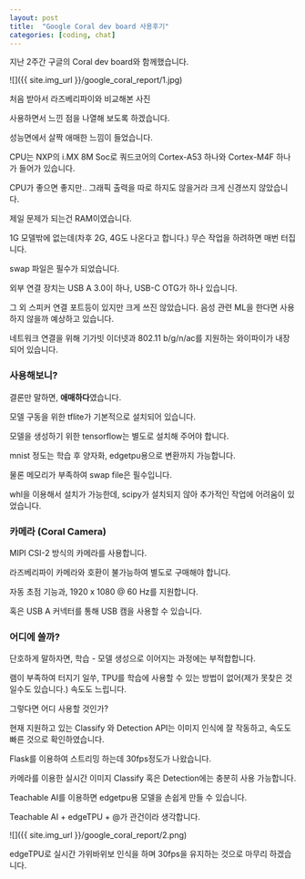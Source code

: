 ```yaml
---
layout: post
title:  "Google Coral dev board 사용후기"
categories: [coding, chat]
---
```


지난 2주간 구글의 Coral dev board와 함께했습니다.

![]({{ site.img_url }}/google_coral_report/1.jpg)

처음 받아서 라즈베리파이와 비교해본 사진

사용하면서 느낀 점을 나열해 보도록 하겠습니다.

성능면에서 살짝 애매한 느낌이 들었습니다.

CPU는 NXP의 i.MX 8M Soc로 쿼드코어의 Cortex-A53 하나와 Cortex-M4F 하나가 들어가 있습니다.

CPU가 좋으면 좋지만.. 그래픽 출력을 따로 하지도 않을거라 크게 신경쓰지 않았습니다.

제일 문제가 되는건 RAM이였습니다.

1G 모델밖에 없는데(차후 2G, 4G도 나온다고 합니다.) 무슨 작업을 하려하면 매번 터집니다.

swap 파일은 필수가 되었습니다.

외부 연결 장치는 USB A 3.0이 하나, USB-C OTG가 하나 있습니다.

그 외 스피커 연결 포트등이 있지만 크게 쓰진 않았습니다.
음성 관련 ML을 한다면 사용하지 않을까 예상하고 있습니다.

네트워크 연결을 위해 기가빗 이더넷과 802.11 b/g/n/ac를 지원하는 와이파이가 내장되어 있습니다.

### 사용해보니?

결론만 말하면, **애매하다**였습니다.

모델 구동을 위한 tflite가 기본적으로 설치되어 있습니다.

모델을 생성하기 위한 tensorflow는 별도로 설치해 주어야 합니다.

mnist 정도는 학습 후 양자화, edgetpu용으로 변환까지 가능합니다.

물론 메모리가 부족하여 swap file은 필수입니다. 

whl을 이용해서 설치가 가능한데, scipy가 설치되지 않아 추가적인 작업에 어려움이 있었습니다.

### 카메라 (Coral Camera)

MIPI CSI-2 방식의 카메라를 사용합니다.

라즈베리파이 카메라와 호환이 불가능하여 별도로 구매해야 합니다.

자동 초점 기능과, 1920 x 1080 @ 60 Hz를 지원합니다.

혹은 USB A 커넥터를 통해 USB 캠을 사용할 수 있습니다.

### 어디에 쓸까?

단호하게 말하자면, 학습 - 모델 생성으로 이어지는 과정에는 부적합합니다.

램이 부족하여 터지기 일쑤, TPU를 학습에 사용할 수 있는 방법이 없어(제가 못찾은 것일수도 있습니다.) 속도도 느립니다.

그렇다면 어디 사용할 것인가?

현재 지원하고 있는 Classify 와 Detection API는 이미지 인식에 잘 작동하고, 속도도 빠른 것으로 확인하였습니다.

Flask를 이용하여 스트리밍 하는데 30fps정도가 나왔습니다.

카메라를 이용한 실시간 이미지 Classify 혹은 Detection에는 충분히 사용 가능합니다.

Teachable AI를 이용하면 edgetpu용 모델을 손쉽게 만들 수 있습니다.

Teachable AI + edgeTPU + @가 관건이라 생각합니다.

![]({{ site.img_url }}/google_coral_report/2.png)

edgeTPU로 실시간 가위바위보 인식을 하며 30fps을 유지하는 것으로 마무리 하겠습니다.